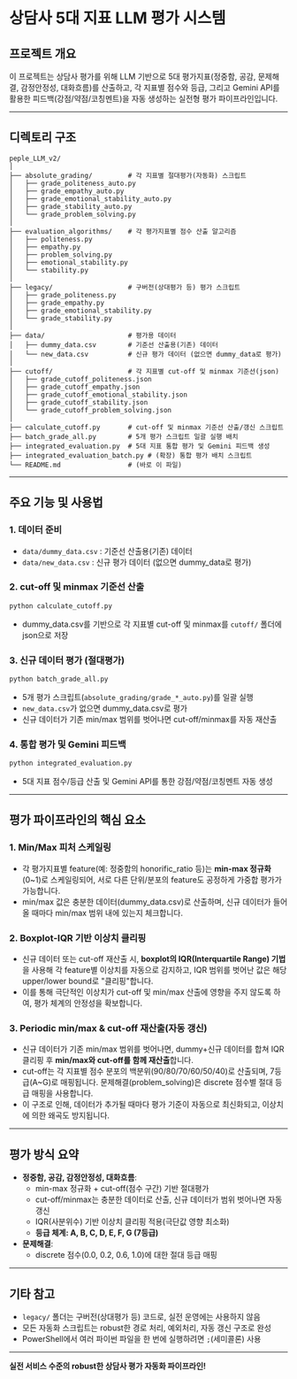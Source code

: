 # 상담사 5대 지표 LLM 평가 시스템

## 프로젝트 개요

이 프로젝트는 상담사 평가를 위해 LLM 기반으로 5대 평가지표(정중함, 공감, 문제해결, 감정안정성, 대화흐름)를 산출하고, 각 지표별 점수와 등급, 그리고 Gemini API를 활용한 피드백(강점/약점/코칭멘트)을 자동 생성하는 실전형 평가 파이프라인입니다.

---

## 디렉토리 구조

```
peple_LLM_v2/
│
├── absolute_grading/         # 각 지표별 절대평가(자동화) 스크립트
│   ├── grade_politeness_auto.py
│   ├── grade_empathy_auto.py
│   ├── grade_emotional_stability_auto.py
│   ├── grade_stability_auto.py
│   └── grade_problem_solving.py
│
├── evaluation_algorithms/    # 각 평가지표별 점수 산출 알고리즘
│   ├── politeness.py
│   ├── empathy.py
│   ├── problem_solving.py
│   ├── emotional_stability.py
│   └── stability.py
│
├── legacy/                   # 구버전(상대평가 등) 평가 스크립트
│   ├── grade_politeness.py
│   ├── grade_empathy.py
│   ├── grade_emotional_stability.py
│   └── grade_stability.py
│
├── data/                     # 평가용 데이터
│   ├── dummy_data.csv        # 기준선 산출용(기존) 데이터
│   └── new_data.csv          # 신규 평가 데이터 (없으면 dummy_data로 평가)
│
├── cutoff/                   # 각 지표별 cut-off 및 minmax 기준선(json)
│   ├── grade_cutoff_politeness.json
│   ├── grade_cutoff_empathy.json
│   ├── grade_cutoff_emotional_stability.json
│   ├── grade_cutoff_stability.json
│   └── grade_cutoff_problem_solving.json
│
├── calculate_cutoff.py       # cut-off 및 minmax 기준선 산출/갱신 스크립트
├── batch_grade_all.py        # 5개 평가 스크립트 일괄 실행 배치
├── integrated_evaluation.py  # 5대 지표 통합 평가 및 Gemini 피드백 생성
├── integrated_evaluation_batch.py # (확장) 통합 평가 배치 스크립트
└── README.md                 # (바로 이 파일)
```

---

## 주요 기능 및 사용법

### 1. 데이터 준비

- `data/dummy_data.csv` : 기준선 산출용(기존) 데이터
- `data/new_data.csv` : 신규 평가 데이터 (없으면 dummy_data로 평가)

### 2. cut-off 및 minmax 기준선 산출

```bash
python calculate_cutoff.py
```
- dummy_data.csv를 기반으로 각 지표별 cut-off 및 minmax를 `cutoff/` 폴더에 json으로 저장

### 3. 신규 데이터 평가 (절대평가)

```bash
python batch_grade_all.py
```
- 5개 평가 스크립트(`absolute_grading/grade_*_auto.py`)를 일괄 실행
- `new_data.csv`가 없으면 dummy_data.csv로 평가
- 신규 데이터가 기존 min/max 범위를 벗어나면 cut-off/minmax를 자동 재산출

### 4. 통합 평가 및 Gemini 피드백

```bash
python integrated_evaluation.py
```
- 5대 지표 점수/등급 산출 및 Gemini API를 통한 강점/약점/코칭멘트 자동 생성

---

## 평가 파이프라인의 핵심 요소

### 1. Min/Max 피처 스케일링
- 각 평가지표별 feature(예: 정중함의 honorific_ratio 등)는 **min-max 정규화**(0~1)로 스케일링되어, 서로 다른 단위/분포의 feature도 공정하게 가중합 평가가 가능합니다.
- min/max 값은 충분한 데이터(dummy_data.csv)로 산출하며, 신규 데이터가 들어올 때마다 min/max 범위 내에 있는지 체크합니다.

### 2. Boxplot-IQR 기반 이상치 클리핑
- 신규 데이터 또는 cut-off 재산출 시, **boxplot의 IQR(Interquartile Range) 기법**을 사용해 각 feature별 이상치를 자동으로 감지하고, IQR 범위를 벗어난 값은 해당 upper/lower bound로 "클리핑"합니다.
- 이를 통해 극단적인 이상치가 cut-off 및 min/max 산출에 영향을 주지 않도록 하여, 평가 체계의 안정성을 확보합니다.

### 3. Periodic min/max & cut-off 재산출(자동 갱신)
- 신규 데이터가 기존 min/max 범위를 벗어나면, dummy+신규 데이터를 합쳐 IQR 클리핑 후 **min/max와 cut-off를 함께 재산출**합니다.
- cut-off는 각 지표별 점수 분포의 백분위(90/80/70/60/50/40)로 산출되며, 7등급(A~G)로 매핑됩니다. 문제해결(problem_solving)은 discrete 점수별 절대 등급 매핑을 사용합니다.
- 이 구조로 인해, 데이터가 추가될 때마다 평가 기준이 자동으로 최신화되고, 이상치에 의한 왜곡도 방지됩니다.

---

## 평가 방식 요약

- **정중함, 공감, 감정안정성, 대화흐름**:  
  - min-max 정규화 + cut-off(점수 구간) 기반 절대평가
  - cut-off/minmax는 충분한 데이터로 산출, 신규 데이터가 범위 벗어나면 자동 갱신
  - IQR(사분위수) 기반 이상치 클리핑 적용(극단값 영향 최소화)
  - **등급 체계: A, B, C, D, E, F, G (7등급)**
- **문제해결**:  
  - discrete 점수(0.0, 0.2, 0.6, 1.0)에 대한 절대 등급 매핑

---

## 기타 참고

- `legacy/` 폴더는 구버전(상대평가 등) 코드로, 실전 운영에는 사용하지 않음
- 모든 자동화 스크립트는 robust한 경로 처리, 예외처리, 자동 갱신 구조로 완성
- PowerShell에서 여러 파이썬 파일을 한 번에 실행하려면 `;`(세미콜론) 사용

---

**실전 서비스 수준의 robust한 상담사 평가 자동화 파이프라인!** 